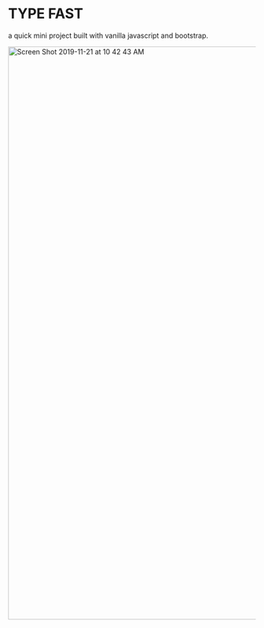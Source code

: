 # TYPE FAST

a quick mini project built with vanilla javascript and bootstrap.

<img width="1165" alt="Screen Shot 2019-11-21 at 10 42 43 AM" src="https://user-images.githubusercontent.com/43705850/69366753-d68f0880-0c4b-11ea-855b-202534e767a5.png">
